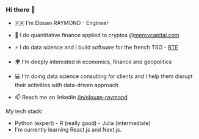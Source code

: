 ### Hi there 👋

<!--
**keyserwood/keyserwood** is a ✨ _special_ ✨ repository because its `README.md` (this file) appears on your GitHub profile.

Here are some ideas to get you started:

-->
- 🇫🇷 I'm Elouan RAYMOND - Engineer
- 🔭 I do quantitative finance applied to cryptos @[merovcapital.com](https://merovcapital.com)
- ⚡️ I do data science and I build software for the french TSO - [RTE](https://www.rte-france.com)
- 🌍 I'm deeply interested in economics, finance and geopolitics
- 💻 I'm doing data science consulting for clients and I help them disrupt their activities with data-driven approach

- 📫 Reach me on linkedin [/in/elouan-raymond](https://www.linkedin.com/in/elouan-raymond/)

My tech stack:
- Python (expert) - R (really good) - Julia (intermediate)
- I'm currently learning React.js and Next.js.

